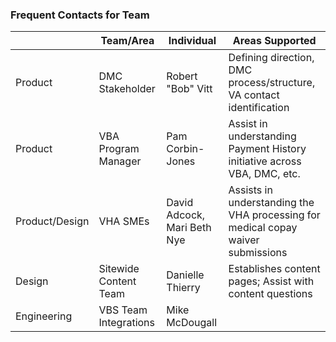 ### Frequent Contacts for Team

|                |Team/Area | Individual                          |Areas Supported                         |
|----------------|-------------------------------|-----------------------------|---------------------------|
|Product|DMC Stakeholder | Robert "Bob" Vitt       |Defining direction, DMC process/structure, VA contact identification          |
|Product|VBA Program Manager| Pam Corbin-Jones     |Assist in understanding Payment History initiative across VBA, DMC, etc.         |
|Product/Design|VHA SMEs| David Adcock, Mari Beth Nye    |Assists in understanding the VHA processing for medical copay waiver submissions  |
|Design          |Sitewide Content Team          |Danielle Thierry    |Establishes content pages; Assist with content questions     |
|Engineering          |VBS Team Integrations|Mike McDougall|   |

